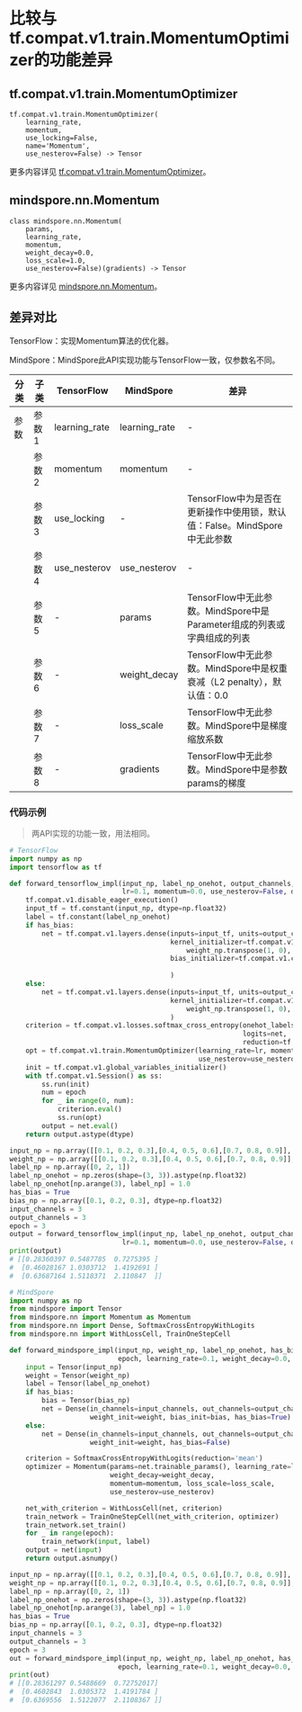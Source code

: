 # 比较与tf.compat.v1.train.MomentumOptimizer的功能差异

## tf.compat.v1.train.MomentumOptimizer

```text
tf.compat.v1.train.MomentumOptimizer(
    learning_rate,
    momentum,
    use_locking=False,
    name='Momentum',
    use_nesterov=False) -> Tensor
```

更多内容详见 [tf.compat.v1.train.MomentumOptimizer](https://tensorflow.google.cn/versions/r2.6/api_docs/python/tf/compat/v1/train/MomentumOptimizer)。

## mindspore.nn.Momentum

```text
class mindspore.nn.Momentum(
    params,
    learning_rate,
    momentum,
    weight_decay=0.0,
    loss_scale=1.0,
    use_nesterov=False)(gradients) -> Tensor
```

更多内容详见 [mindspore.nn.Momentum](https://www.mindspore.cn/docs/zh-CN/master/api_python/nn/mindspore.nn.Momentum.html)。

## 差异对比

TensorFlow：实现Momentum算法的优化器。

MindSpore：MindSpore此API实现功能与TensorFlow一致，仅参数名不同。

| 分类 | 子类  | TensorFlow    | MindSpore     | 差异                                                  |
| --- |-----|---------------|---------------|-----------------------------------------------------|
|参数 | 参数1 | learning_rate | learning_rate | -                                                   |
| | 参数2 | momentum      | momentum      | -                                                   |
| | 参数3 | use_locking   | -             | TensorFlow中为是否在更新操作中使用锁，默认值：False。MindSpore中无此参数    |
| | 参数4 | use_nesterov  | use_nesterov  | -                                                   |
| | 参数5 | -             | params        | TensorFlow中无此参数。MindSpore中是Parameter组成的列表或字典组成的列表   |
| | 参数6 | -             | weight_decay  | TensorFlow中无此参数。MindSpore中是权重衰减（L2 penalty），默认值：0.0 |
| | 参数7 | -             | loss_scale    | TensorFlow中无此参数。MindSpore中是梯度缩放系数                   |
| | 参数8 | -             |  gradients    | TensorFlow中无此参数。MindSpore中是参数params的梯度              |

### 代码示例

> 两API实现的功能一致，用法相同。

```python
# TensorFlow
import numpy as np
import tensorflow as tf

def forward_tensorflow_impl(input_np, label_np_onehot, output_channels, weight_np, bias_np, epoch, locking=False,
                            lr=0.1, momentum=0.0, use_nesterov=False, dtype=np.float32):
    tf.compat.v1.disable_eager_execution()
    input_tf = tf.constant(input_np, dtype=np.float32)
    label = tf.constant(label_np_onehot)
    if has_bias:
        net = tf.compat.v1.layers.dense(inputs=input_tf, units=output_channels, use_bias=True,
                                        kernel_initializer=tf.compat.v1.constant_initializer(
                                            weight_np.transpose(1, 0), dtype=np.float32),
                                        bias_initializer=tf.compat.v1.constant_initializer(bias_np,
                                                                                           dtype=np.float32)
                                        )
    else:
        net = tf.compat.v1.layers.dense(inputs=input_tf, units=output_channels, use_bias=False,
                                        kernel_initializer=tf.compat.v1.constant_initializer(
                                            weight_np.transpose(1, 0), dtype=np.float32)
                                        )
    criterion = tf.compat.v1.losses.softmax_cross_entropy(onehot_labels=label,
                                                          logits=net,
                                                          reduction=tf.compat.v1.losses.Reduction.MEAN)
    opt = tf.compat.v1.train.MomentumOptimizer(learning_rate=lr, momentum=momentum, use_locking=locking,
                                               use_nesterov=use_nesterov).minimize(criterion)
    init = tf.compat.v1.global_variables_initializer()
    with tf.compat.v1.Session() as ss:
        ss.run(init)
        num = epoch
        for _ in range(0, num):
            criterion.eval()
            ss.run(opt)
        output = net.eval()
    return output.astype(dtype)

input_np = np.array([[0.1, 0.2, 0.3],[0.4, 0.5, 0.6],[0.7, 0.8, 0.9]], dtype=np.float32)
weight_np = np.array([[0.1, 0.2, 0.3],[0.4, 0.5, 0.6],[0.7, 0.8, 0.9]], dtype=np.float32)
label_np = np.array([0, 2, 1])
label_np_onehot = np.zeros(shape=(3, 3)).astype(np.float32)
label_np_onehot[np.arange(3), label_np] = 1.0
has_bias = True
bias_np = np.array([0.1, 0.2, 0.3], dtype=np.float32)
input_channels = 3
output_channels = 3
epoch = 3
output = forward_tensorflow_impl(input_np, label_np_onehot, output_channels, weight_np, bias_np, epoch, locking=False,
                            lr=0.1, momentum=0.0, use_nesterov=False, dtype=np.float32)
print(output)
# [[0.28360397 0.5487785  0.7275395 ]
#  [0.46028167 1.0303712  1.4192691 ]
#  [0.63687164 1.5118371  2.110847  ]]

# MindSpore
import numpy as np
from mindspore import Tensor
from mindspore.nn import Momentum as Momentum
from mindspore.nn import Dense, SoftmaxCrossEntropyWithLogits
from mindspore.nn import WithLossCell, TrainOneStepCell

def forward_mindspore_impl(input_np, weight_np, label_np_onehot, has_bias, bias_np, input_channels, output_channels,
                           epoch, learning_rate=0.1, weight_decay=0.0, momentum=0.0, loss_scale=1.0, use_nesterov=False):
    input = Tensor(input_np)
    weight = Tensor(weight_np)
    label = Tensor(label_np_onehot)
    if has_bias:
        bias = Tensor(bias_np)
        net = Dense(in_channels=input_channels, out_channels=output_channels,
                    weight_init=weight, bias_init=bias, has_bias=True)
    else:
        net = Dense(in_channels=input_channels, out_channels=output_channels,
                    weight_init=weight, has_bias=False)

    criterion = SoftmaxCrossEntropyWithLogits(reduction='mean')
    optimizer = Momentum(params=net.trainable_params(), learning_rate=learning_rate,
                         weight_decay=weight_decay,
                         momentum=momentum, loss_scale=loss_scale,
                         use_nesterov=use_nesterov)

    net_with_criterion = WithLossCell(net, criterion)
    train_network = TrainOneStepCell(net_with_criterion, optimizer)
    train_network.set_train()
    for _ in range(epoch):
        train_network(input, label)
    output = net(input)
    return output.asnumpy()

input_np = np.array([[0.1, 0.2, 0.3],[0.4, 0.5, 0.6],[0.7, 0.8, 0.9]], dtype=np.float32)
weight_np = np.array([[0.1, 0.2, 0.3],[0.4, 0.5, 0.6],[0.7, 0.8, 0.9]], dtype=np.float32)
label_np = np.array([0, 2, 1])
label_np_onehot = np.zeros(shape=(3, 3)).astype(np.float32)
label_np_onehot[np.arange(3), label_np] = 1.0
has_bias = True
bias_np = np.array([0.1, 0.2, 0.3], dtype=np.float32)
input_channels = 3
output_channels = 3
epoch = 3
out = forward_mindspore_impl(input_np, weight_np, label_np_onehot, has_bias, bias_np, input_channels, output_channels,
                           epoch, learning_rate=0.1, weight_decay=0.0, momentum=0.0, loss_scale=1.0, use_nesterov=False)
print(out)
# [[0.28361297 0.5488669  0.72752017]
#  [0.4602843  1.0305372  1.4191784 ]
#  [0.6369556  1.5122077  2.1108367 ]]
```
